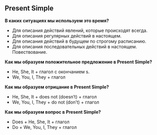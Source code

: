 ## Present Simple
**В каких ситуациях мы используем это время?**
 - 	Для описания действий явлений, которые происходят всегда.
 - 	Для описания регулярных действий в настоящем. 
 - 	Для описания действий в будущем по строгому расписанию.
 - 	Для описания последовательных действий в настоящем. Повествование.

**Как мы образуем положительное предложение в Present Simple?**
 - 	He, She, It + глагол с окончанием s. 
 - 	We, You, I, They + глагол
 
**Как мы образуем отрицание в Present Simple?**
 - 	He, She, It + does not (doesn’t) + глагол
 - 	We, You, I, They + do not (don’t) + глагол
 
**Как мы образуем вопрос в Present Simple?**
 - 	Does + He, She, It + глагол
 - 	Do + We, You, I, They + глагол
